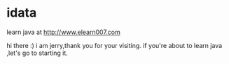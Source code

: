 idata
=====

learn java at http://www.elearn007.com

hi there :) i am jerry,thank you for your visiting. if you're about to learn java ,let's go to starting it.
